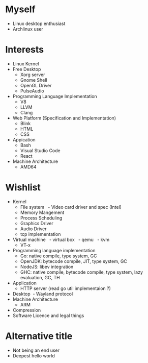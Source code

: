 <!--
{
  "title": "About Author",
  "date": "2017-03-19T23:09:49+09:00",
  "special": true
}
-->

# Myself

- Linux desktop enthusiast
- Archlinux user


# Interests

- Linux Kernel
- Free Desktop
  - Xorg server
  - Gnome Shell
  - OpenGL Driver
  - PulseAudio
- Programming Language Implementation
  - V8
  - LLVM
  - Clang
- Web Platform (Specification and Implementation)
  - Blink
  - HTML
  - CSS
- Appication
  - Bash
  - Visual Studio Code
  - React
- Machine Architecture
  - AMD64


# Wishlist

- Kernel
  - File system
  - Video card driver and spec (Intel)
  - Memory Mangement
  - Process Scheduling
  - Graphics Driver
  - Audio Driver
  - tcp implementation
- Virtual machine
  - virtual box
  - qemu
  - kvm
  - VT-x
- Programming language implementation
  - Go: native compile, type system, GC
  - OpenJDK: bytecode compile, JIT, type system, GC
  - NodeJS: libev integration
  - GHC: native compile, bytecode compile, type system, lazy evaluation, GC, TH
- Application
  - HTTP server (read go util implementaion ?)
- Desktop
  - Wayland protocol
- Machine Architecture
  - ARM
- Compression
- Software Licence and legal things


# Alternative title

- Not being an end user
- Deepest hello world
